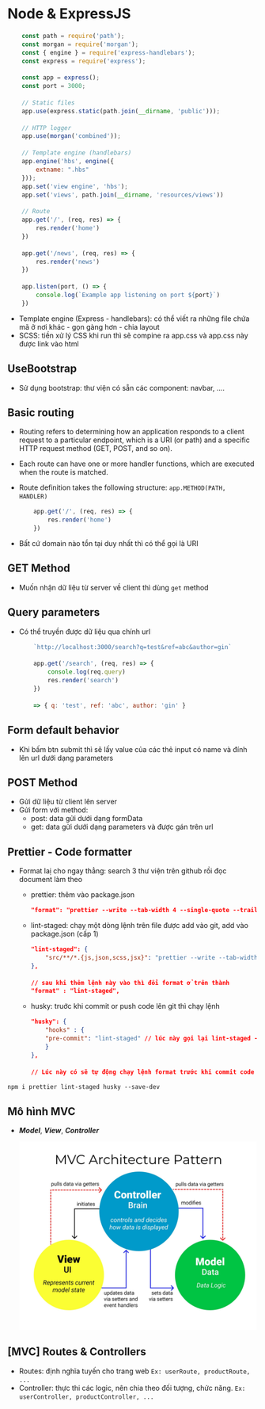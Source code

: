 # Node & ExpressJS

```js
    const path = require('path');
    const morgan = require('morgan');
    const { engine } = require('express-handlebars');
    const express = require('express');

    const app = express();
    const port = 3000;

    // Static files
    app.use(express.static(path.join(__dirname, 'public')));

    // HTTP logger
    app.use(morgan('combined'));

    // Template engine (handlebars)
    app.engine('hbs', engine({
        extname: ".hbs"
    }));
    app.set('view engine', 'hbs');
    app.set('views', path.join(__dirname, 'resources/views'))

    // Route
    app.get('/', (req, res) => {
        res.render('home')
    })

    app.get('/news', (req, res) => {
        res.render('news')
    })

    app.listen(port, () => {
        console.log(`Example app listening on port ${port}`)
    })
```
- Template engine (Express - handlebars): có thể viết ra những file chứa mã ở nơi khác - gọn gàng hơn - chia layout
- SCSS: tiền xử lý CSS khi run thì sẽ compine ra app.css và app.css này được link vào html

## UseBootstrap
- Sử dụng bootstrap: thư viện có sẵn các component: navbar, ....

## Basic routing
- Routing refers to determining how an application responds to a client request to a particular endpoint, which is a URI (or path) and a specific HTTP request method (GET, POST, and so on).
- Each route can have one or more handler functions, which are executed when the route is matched.
- Route definition takes the following structure: `app.METHOD(PATH, HANDLER)`

    ```js
        app.get('/', (req, res) => {
            res.render('home')
        })
    ```
- Bất cứ domain nào tồn tại duy nhất thì có thể gọi là URI

## GET Method
- Muốn nhận dữ liệu từ server về client thì dùng `get` method

## Query parameters
- Có thể truyền được dữ liệu qua chính url
    ```js
        `http://localhost:3000/search?q=test&ref=abc&author=gin`

        app.get('/search', (req, res) => {
            console.log(req.query)
            res.render('search')
        })

        => { q: 'test', ref: 'abc', author: 'gin' }
    ```

## Form default behavior
- Khi bấm btn submit thì sẽ lấy value của các thẻ input có name và đính lên url dưới dạng parameters

## POST Method
- Gửi dữ liệu từ client lên server
- Gửi form với method:
    + post: data gửi dưới dạng formData
    + get: data gửi dưới dạng parameters và được gán trên url

## Prettier - Code formatter
- Format laị cho ngay thẳng: search 3 thư viện trên github rồi đọc document làm theo
    - prettier: thêm vào package.json
        ```json
        "format": "prettier --write --tab-width 4 --single-quote --trailing-comma all \"src/**/*.{js,json,scss,jsx}\"",
        ```

    - lint-staged: chạy một dòng lệnh trên file được add vào git, add vào package.json (cấp 1)
        ```json
        "lint-staged": {
            "src/**/*.{js,json,scss,jsx}": "prettier --write --tab-width 4 --single-quote --trailing-comma all"
        },   

        // sau khi thêm lệnh này vào thì đổi format ở trên thành
        "format" : "lint-staged",
        ```

    - husky: truớc khi commit or push code lên git thì chạy lệnh 
        ```json
        "husky": {
            "hooks" : {
            "pre-commit": "lint-staged" // lúc này gọi lại lint-staged -> gọi lại format (npm run format)
            }
        },

        // Lúc này có sẽ tự động chạy lệnh format trước khi commit code cho nên có thế xóa "format" : "lint-staged" ở trên
        ```

```
npm i prettier lint-staged husky --save-dev
```

## Mô hình MVC
- ***Model***, ***View***, ***Controller***

    ![MVC](image.png)

## [MVC] Routes & Controllers
- Routes: định nghĩa tuyến cho trang web `Ex: userRoute, productRoute, ...`
- Controller: thực thi các logic, nên chia theo đối tượng, chức năng. `Ex: userController, productController, ...`

